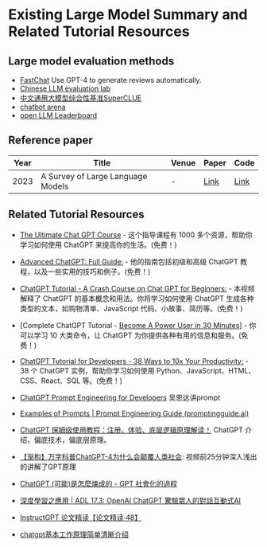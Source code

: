 # Existing Large Model Summary and Related Tutorial Resources

## Large model evaluation methods

- [FastChat](https://github.com/lm-sys/FastChat#evaluation)  Use GPT-4 to generate reviews automatically.
- [Chinese LLM evaluation lab](http://115.182.62.166:18000/public)
- [中文通用大模型综合性基准SuperCLUE](https://github.com/CLUEbenchmark/SuperCLUE)
- [chatbot arena](https://chat.lmsys.org/?leaderboard)
- [open LLM Leaderboard](https://huggingface.co/spaces/HuggingFaceH4/open_llm_leaderboard)



## Reference paper 

| Year | Title                              | Venue | Paper                                          | Code                                           |
|------|------------------------------------|-------|------------------------------------------------|------------------------------------------------|
| 2023 | A Survey of Large Language Models  | -     | [Link](https://arxiv.org/pdf/2303.18223.pdf)   | [Link](https://github.com/RUCAIBox/LLMSurvey)  |

## Related Tutorial Resources

- [The Ultimate Chat GPT Course](https://www.notion.so/69ed24a317a942d288e740419b1ad6f6) - 这个指导课程有 1000 多个资源，帮助你学习如何使用 ChatGPT 来提高你的生活。(免费！)
- [Advanced ChatGPT: Full Guide:](https://www.notion.so/ac6aa68840bc427c83f4611dd2642f83) - 他的指南包括初级和高级 ChatGPT 教程，以及一些实用的技巧和例子。(免费！)
- [ChatGPT Tutorial - A Crash Course on Chat GPT for Beginners:](https://www.youtube.com/watch?v=JTxsNm9IdYU) - 本视频解释了 ChatGPT 的基本概念和用法。你将学习如何使用 ChatGPT 生成各种类型的文本，如购物清单、JavaScript 代码、小故事、简历等。(免费！)
- [Complete ChatGPT Tutorial - [Become A Power User in 30 Minutes\]](https://www.youtube.com/watch?v=jHv63Uvk5VA) - 你可以学习 10 大类命令，让 ChatGPT 为你提供各种有用的信息和服务。(免费！)
- [ChatGPT Tutorial for Developers - 38 Ways to 10x Your Productivity:](https://www.youtube.com/watch?v=sTeoEFzVNSc) - 38 个 ChatGPT 实例，帮助你学习如何使用 Python、JavaScript、HTML、CSS、React、SQL 等。(免费！)
- [ChatGPT Prompt Engineering for Developers](https://learn.deeplearning.ai/chatgpt-prompt-eng/lesson/1/introduction) 吴恩达讲prompt
- [Examples of Prompts | Prompt Engineering Guide (promptingguide.ai)](https://www.promptingguide.ai/introduction/examples)

- [ChatGPT 保姆级使用教程：注册、体验、底层逻辑原理解读！](https://www.bilibili.com/video/BV1HT411R7Lj/) ChatGPT 介绍，偏底技术，偏底层原理。
- [【渐构】万字科普ChatGPT-4为什么会颠覆人类社会](https://www.bilibili.com/video/BV1MY4y1R7EN/?spm_id_from=333.880.my_history.page.click&vd_source=6faef52e732ccc3a4a525fe406ce9808): 视频前25分钟深入浅出的讲解了GPT原理
- [ChatGPT (可能)是怎麼煉成的 - GPT 社會化的過程](https://www.bilibili.com/video/BV1U84y167i3?p=1&vd_source=71b548de6de953e10b96b6547ada83f2)
- [深度學習之應用 | ADL 17.3: OpenAI ChatGPT 驚驗眾人的對話互動式AI](https://www.bilibili.com/video/BV1U84y167i3?p=3&vd_source=71b548de6de953e10b96b6547ada83f2)
- [InstructGPT 论文精读【论文精读·48】](https://www.bilibili.com/video/BV1hd4y187CR/?spm_id_from=333.788&vd_source=71b548de6de953e10b96b6547ada83f2)
- [chatgpt基本工作原理简单清晰介绍](https://www.youtube.com/watch?v=e0aKI2GGZNg&t=24s)
